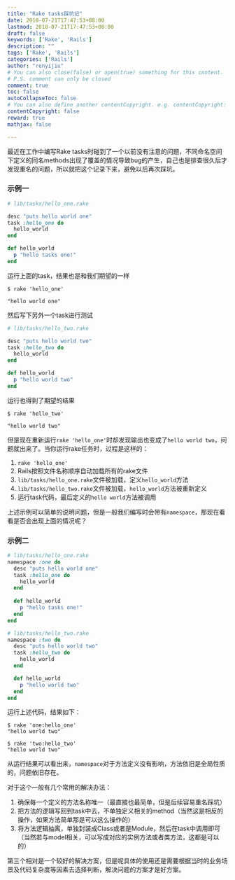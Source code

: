 ```yaml
---
title: "Rake tasks踩坑记"
date: 2018-07-21T17:47:53+08:00
lastmod: 2018-07-21T17:47:53+08:00
draft: false
keywords: ['Rake', 'Rails']
description: ""
tags: ['Rake', 'Rails']
categories: ['Rails']
author: "renyijiu"
# You can also close(false) or open(true) something for this content.
# P.S. comment can only be closed
comment: true
toc: false
autoCollapseToc: false
# You can also define another contentCopyright. e.g. contentCopyright: "This is another copyright."
contentCopyright: false
reward: true
mathjax: false

---
```


最近在工作中编写Rake  tasks时碰到了一个以前没有注意的问题，不同命名空间下定义的同名methods出现了覆盖的情况导致bug的产生，自己也是排查很久后才发现重名的问题，所以就把这个记录下来，避免以后再次踩坑。<!--more-->

### 示例一

```ruby
# lib/tasks/hello_one.rake

desc "puts hello world one"
task :hello_one do
  hello_world
end

def hello_world
  p "hello tasks one!"
end
```

运行上面的task，结果也是和我们期望的一样

    $ rake 'hello_one'
    
    "hello world one"    

然后写下另外一个task进行测试

```ruby
# lib/tasks/hello_two.rake

desc "puts hello world two"
task :hello_two do
  hello_world
end

def hello_world
  p "hello world two"
end
```

运行也得到了期望的结果

    $ rake 'hello_two'
    
    "hello world two"

但是现在重新运行`rake 'hello_one'`时却发现输出也变成了`hello world two`，问题就出来了。当你运行rake任务时，过程是这样的：

1. `rake 'hello_one'`
2. Rails按照文件名称顺序自动加载所有的rake文件
3. `lib/tasks/hello_one.rake`文件被加载，定义`hello_world`方法
4. `lib/tasks/hello_two.rake`文件被加载，`hello_world`方法被重新定义
5. 运行task代码，最后定义的`hello world`方法被调用

上述示例可以简单的说明问题，但是一般我们编写时会带有`namespace`，那现在看看是否会出现上面的情况呢？

### 示例二

```ruby
# lib/tasks/hello_one.rake
namespace :one do
  desc "puts hello world one"
  task :hello_one do
    hello_world
  end
  
  def hello_world
    p "hello tasks one!"
  end
end

# lib/tasks/hello_two.rake
namespace :two do
  desc "puts hello world two"
  task :hello_two do
    hello_world
  end

  def hello_world
    p "hello world two"
  end
end
```

运行上述代码，结果如下：

```
$ rake 'one:hello_one'
"hello world two"

$ rake 'two:hello_two'
"hello world two"
```

从运行结果可以看出来，`namespace`对于方法定义没有影响，方法依旧是全局性质的，问题依旧存在。

对于这个一般有几个常用的解决办法：

1. 确保每一个定义的方法名称唯一（最直接也最简单，但是后续容易重名踩坑）
2. 把方法的逻辑写回到task中去，不单独定义相关的method（当然这是相反的操作，如果方法简单那是可以这么操作的）
3. 将方法逻辑抽离，单独封装成Class或者是Module，然后在task中调用即可（当然若与model相关，可以写成对应的实例方法或者类方法，这都是可以的）

第三个相对是一个较好的解决方案，但是呢具体的使用还是需要根据当时的业务场景及代码复杂度等因素去选择判断，解决问题的方案才是好方案。


